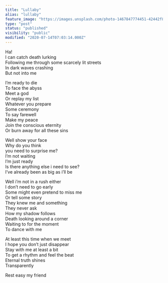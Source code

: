 ```yaml
---
title: "Lullaby"
alias: "lullaby"
feature_image: "https://images.unsplash.com/photo-1467847774451-42442f871d11?ixlib=rb-1.2.1&q=80&fm=jpg&crop=entropy&cs=tinysrgb&w=2000&fit=max&ixid=eyJhcHBfaWQiOjExNzczfQ"
type: "post"
status: "published"
visibility: "public"
modified: "2020-07-14T07:03:14.000Z"
---
```


<p>Ha! <br>I can catch death lurking<br>Following me through some scarcely lit streets<br>In dark waves crashing<br>But not into me</p><p>I’m ready to die<br>To face the abyss<br>Meet a god<br>Or replay my list<br>Whatever you prepare<br>Some ceremony<br>To say farewell<br>Make my peace<br>Join the conscious eternity<br>Or burn away for all these sins</p><p>Well show your face<br>Why do you think<br>you need to surprise me?<br>I’m not waiting<br>I’m just ready<br>Is there anything else i need to see?<br>I’ve already been as big as i’ll be</p><p>Well i’m not in a rush either<br>I don’t need to go early<br>Some might even pretend to miss me<br>Or tell some story<br>They knew me and something<br>They never ask<br>How my shadow follows<br>Death looking around a corner<br>Waiting to for the moment<br>To dance with me</p><p>At least this time when we meet<br>I hope you don’t just disappear<br>Stay with me at least a bit<br>To get a rhythm and feel the beat<br>Eternal truth shines<br>Transparently</p><p>Rest easy my friend</p>
